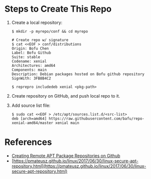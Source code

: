 # Steps to Create This Repo

1. Create a local repository:

    ```
    $ mkdir -p myrepo/conf && cd myrepo
    
    # Create repo w/ signature
    $ cat <<EOF > conf/distributions
    Origin: Bofu Chen
    Label: Bofu Github
    Suite: stable
    Codename: xenial
    Architectures: amd64
    Components: main
    Description: Debian packages hosted on Bofu github repository
    SignWith: 3FB8B4C2
    
    $ reprepro includedeb xenial <pkg-path>
    ```

1. Create repository on GitHub, and push local repo to it.
1. Add source list file:

    ```
    $ sudo cat <<EOF > /etc/apt/sources.list.d/<src-list>
    deb [arch=amd64] https://raw.githubusercontent.com/bafu/repo-xenial-amd64/master xenial main
    ```

# References

* [Creating Remote APT Package Repositories on Github](http://www.hackgnar.com/2016/01/creating-remote-apt-package.html?m=1)
* [https://pmateusz.github.io/linux/2017/06/30/linux-secure-apt-repository.html](https://pmateusz.github.io/linux/2017/06/30/linux-secure-apt-repository.html)
